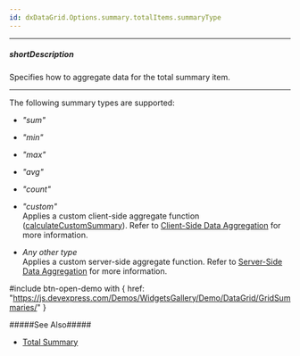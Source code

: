 ```yaml
---
id: dxDataGrid.Options.summary.totalItems.summaryType
---
```

---
##### shortDescription
Specifies how to aggregate data for the total summary item.

---
The following summary types are supported:

- *"sum"*        

- *"min"*        

- *"max"*        

- *"avg"*        

- *"count"*        

- *"custom"*        
Applies a custom client-side aggregate function ([calculateCustomSummary](/api-reference/10%20UI%20Components/dxDataGrid/1%20Configuration/summary/calculateCustomSummary.md '/Documentation/ApiReference/UI_Components/dxDataGrid/Configuration/summary/#calculateCustomSummary')). Refer to [Client-Side Data Aggregation](/concepts/05%20UI%20Components/DataGrid/65%20Summaries/07%20Custom%20Aggregate%20Function/10%20Client-Side%20Data%20Aggregation.md '/Documentation/Guide/UI_Components/DataGrid/Summaries/Custom_Aggregate_Function/#Client-Side_Data_Aggregation') for more information.

- *Any other type*      
Applies a custom server-side aggregate function. Refer to [Server-Side Data Aggregation](/concepts/05%20UI%20Components/DataGrid/65%20Summaries/07%20Custom%20Aggregate%20Function/20%20Server-Side%20Data%20Aggregation.md '/Documentation/Guide/UI_Components/DataGrid/Summaries/Custom_Aggregate_Function/#Server-Side_Data_Aggregation') for more information.

#include btn-open-demo with {
    href: "https://js.devexpress.com/Demos/WidgetsGallery/Demo/DataGrid/GridSummaries/"
}

#####See Also#####
- [Total Summary](/concepts/05%20UI%20Components/DataGrid/65%20Summaries/10%20Total%20Summary '/Documentation/Guide/UI_Components/DataGrid/Summaries/Total_Summary/')